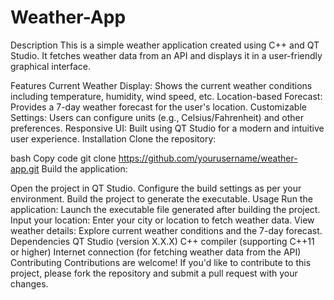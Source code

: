 # Weather-App
Description
This is a simple weather application created using C++ and QT Studio. It fetches weather data from an API and displays it in a user-friendly graphical interface.

Features
Current Weather Display: Shows the current weather conditions including temperature, humidity, wind speed, etc.
Location-based Forecast: Provides a 7-day weather forecast for the user's location.
Customizable Settings: Users can configure units (e.g., Celsius/Fahrenheit) and other preferences.
Responsive UI: Built using QT Studio for a modern and intuitive user experience.
Installation
Clone the repository:

bash
Copy code
git clone https://github.com/yourusername/weather-app.git
Build the application:

Open the project in QT Studio.
Configure the build settings as per your environment.
Build the project to generate the executable.
Usage
Run the application:
Launch the executable file generated after building the project.
Input your location:
Enter your city or location to fetch weather data.
View weather details:
Explore current weather conditions and the 7-day forecast.
Dependencies
QT Studio (version X.X.X)
C++ compiler (supporting C++11 or higher)
Internet connection (for fetching weather data from the API)
Contributing
Contributions are welcome! If you'd like to contribute to this project, please fork the repository and submit a pull request with your changes.
